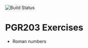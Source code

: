 ![Build Status](https://travis-ci.org/peivaston/pgr203-exercises.svg?branch=master)

PGR203 Exercises
================

* Roman numbers